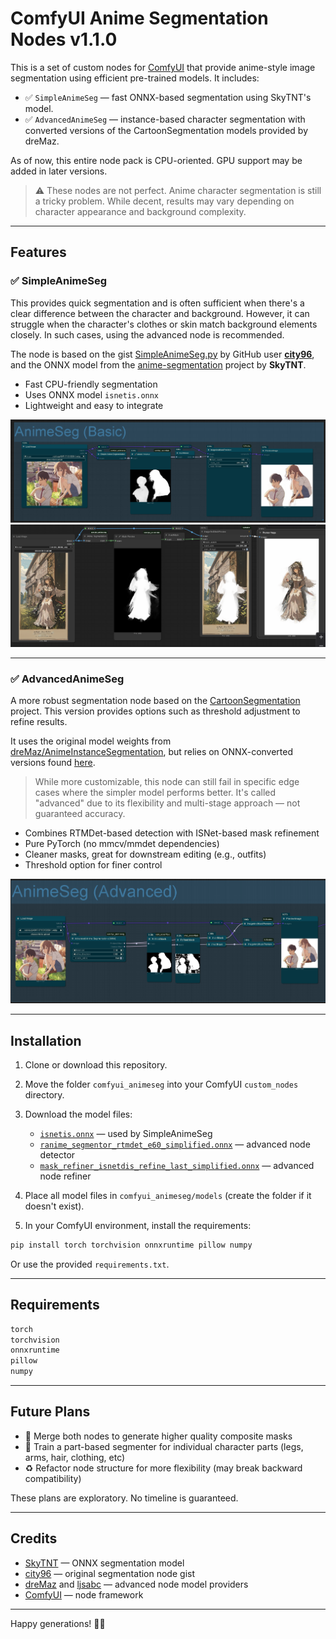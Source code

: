 # ComfyUI Anime Segmentation Nodes v1.1.0

This is a set of custom nodes for [ComfyUI](https://github.com/comfyanonymous/ComfyUI) that provide anime-style image segmentation using efficient pre-trained models. It includes:

- ✅ `SimpleAnimeSeg` — fast ONNX-based segmentation using SkyTNT's model.
- ✅ `AdvancedAnimeSeg` — instance-based character segmentation with converted versions of the CartoonSegmentation models provided by dreMaz.

As of now, this entire node pack is CPU-oriented. GPU support may be added in later versions.

> ⚠️ These nodes are not perfect. Anime character segmentation is still a tricky problem. While decent, results may vary depending on character appearance and background complexity.

---

## Features

### ✅ SimpleAnimeSeg

This provides quick segmentation and is often sufficient when there's a clear difference between the character and background. However, it can struggle when the character's clothes or skin match background elements closely. In such cases, using the advanced node is recommended.

The node is based on the gist [SimpleAnimeSeg.py](https://gist.github.com/city96/103c394ef9cf9300aca67d1c2a2d28b5) by GitHub user [**city96**](https://github.com/city96), and the ONNX model from the [anime-segmentation](https://github.com/SkyTNT/anime-segmentation) project by **SkyTNT**.

- Fast CPU-friendly segmentation
- Uses ONNX model `isnetis.onnx`
- Lightweight and easy to integrate

![Simple segmentation example](images/Simple%20segmentation%20example.png)
![Simple segmentation problems](images/Simple%20Segmentation%20problems.png)

---

### ✅ AdvancedAnimeSeg

A more robust segmentation node based on the [CartoonSegmentation](https://github.com/CartoonSegmentation/CartoonSegmentation) project. This version provides options such as threshold adjustment to refine results.

It uses the original model weights from [dreMaz/AnimeInstanceSegmentation](https://huggingface.co/dreMaz/AnimeInstanceSegmentation), but relies on ONNX-converted versions found [here](https://huggingface.co/Faor-Mati/anime-character-segmentation/tree/main).

> While more customizable, this node can still fail in specific edge cases where the simpler model performs better. It's called "advanced" due to its flexibility and multi-stage approach — not guaranteed accuracy.

- Combines RTMDet-based detection with ISNet-based mask refinement
- Pure PyTorch (no mmcv/mmdet dependencies)
- Cleaner masks, great for downstream editing (e.g., outfits)
- Threshold option for finer control

![Advanced segmentation example](images/advanced%20segmentation.png)

---

## Installation

1. Clone or download this repository.
2. Move the folder `comfyui_animeseg` into your ComfyUI `custom_nodes` directory.
3. Download the model files:

   - [`isnetis.onnx`](https://huggingface.co/skytnt/anime-seg/resolve/main/isnetis.onnx) — used by SimpleAnimeSeg
   - [`ranime_segmentor_rtmdet_e60_simplified.onnx`](https://huggingface.co/Faor-Mati/anime-character-segmentation/resolve/main/anime_segmentor_rtmdet_e60_simplified.onnx) — advanced node detector
   - [`mask_refiner_isnetdis_refine_last_simplified.onnx`](https://huggingface.co/Faor-Mati/anime-character-segmentation/resolve/main/mask_refiner_isnetdis_refine_last_simplified.onnx) — advanced node refiner

4. Place all model files in `comfyui_animeseg/models` (create the folder if it doesn't exist).
5. In your ComfyUI environment, install the requirements:

```bash
pip install torch torchvision onnxruntime pillow numpy
```

Or use the provided `requirements.txt`.

---

## Requirements

```txt
torch
torchvision
onnxruntime
pillow
numpy
```

---

## Future Plans

- 🚧 Merge both nodes to generate higher quality composite masks
- 🧠 Train a part-based segmenter for individual character parts (legs, arms, hair, clothing, etc)
- ♻️ Refactor node structure for more flexibility (may break backward compatibility)

These plans are exploratory. No timeline is guaranteed.

---

## Credits

- [SkyTNT](https://github.com/SkyTNT) — ONNX segmentation model
- [city96](https://github.com/city96) — original segmentation node gist
- [dreMaz](https://github.com/dmMaze) and [ljsabc](https://github.com/ljsabc) — advanced node model providers
- [ComfyUI](https://github.com/comfyanonymous/ComfyUI) — node framework

---

Happy generations! 🎨✨
